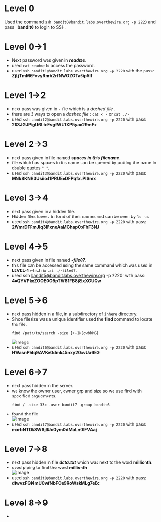# Level 0
Used the command `ssh bandit0@bandit.labs.overthewire.org -p 2220` and pass : **bandit0** to login to SSH.
# Level 0->1
 - Next password was given in ***readme***.
 - used `cat readme` to access the password.
 - used `ssh bandit1@bandit.labs.overthewire.org -p 2220` with the pass: **ZjLjTmM6FvvyRnrb2rfNWOZOTa6ip5If** 
# Level 1->2
 - next pass was given in `-` file which is a *dashed file* .
 - there are 2 ways to open a *dashed file* : `cat < -` or `cat ./-`
 - used `ssh bandit2@bandit.labs.overthewire.org -p 2220` with pass: **263JGJPfgU6LtdEvgfWU1XP5yac29mFx**
# Level 2->3
 - next pass given in file named ***spaces in this filename***.
 - file which has spaces in it's name can be opened by putting the name in double quotes `" "`.
 - used `ssh bandit3@bandit.labs.overthewire.org -p 2220` with pass: **MNk8KNH3Usiio41PRUEoDFPqfxLPlSmx**
# Level 3->4
 - next pass given in a hidden file.
 - Hidden files have `.` in fornt of their names and can be seen by `ls -a`.
 - used `ssh bandit4@bandit.labs.overthewire.org -p 2220` with pass: **2WmrDFRmJIq3IPxneAaMGhap0pFhF3NJ**
# Level 4->5
 - next pass given in file named ***-file07***.
 - this file can be accessed using the same command which was used in **LEVEL-1** which is `cat ./-file07`.
 - used ssh bandit5@bandit.labs.overthewire.org -p 2220` with pass: **4oQYVPkxZOOEOO5pTW81FB8j8lxXGUQw**
# Level 5->6
 - next pass hidden in a file, in a subdirectory of `inhere` directory.
 - Since filesize was a unique identifier used the **find** command to locate the file.
   ```
   find /path/to/search -size [+-]N[cwbkMG]
   ```
   ![image](https://github.com/user-attachments/assets/100e202f-9e21-4750-9693-e036db47d8c5)
 - used `ssh bandit6@bandit.labs.overthewire.org -p 2220` with pass: **HWasnPhtq9AVKe0dmk45nxy20cvUa6EG**
# Level 6->7
 - next pass hidden in the server.
 - we know the owner user, owner grp and size so we use find with specified arguements.
   ```
   find / -size 33c -user bandit7 -group bandit6
   ```
 - found the file<br>
 ![image](https://github.com/user-attachments/assets/72cc820a-f4a2-4741-b44e-759a05d99132)
 - used `ssh bandit7@bandit.labs.overthewire.org -p 2220` with pass: **morbNTDkSW6jIlUc0ymOdMaLnOlFVAaj**
# Level 7->8
 - next pass hidden in file ***data.txt*** which was next to the word **millionth**.
 - used piping to find the word **millionth**<br>
 ![image](https://github.com/user-attachments/assets/8c5a1b1e-15d1-4d13-995c-ef004bc5af2f)
 - used `ssh bandit8@bandit.labs.overthewire.org -p 2220` with pass: **dfwvzFQi4mU0wfNbFOe9RoWskMLg7eEc**
# Level 8->9
 - 
